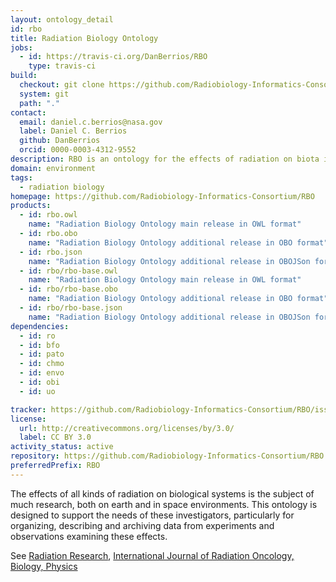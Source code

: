 ```yaml
---
layout: ontology_detail
id: rbo
title: Radiation Biology Ontology
jobs:
  - id: https://travis-ci.org/DanBerrios/RBO
    type: travis-ci
build:
  checkout: git clone https://github.com/Radiobiology-Informatics-Consortium/RBO.git
  system: git
  path: "."
contact:
  email: daniel.c.berrios@nasa.gov
  label: Daniel C. Berrios
  github: DanBerrios
  orcid: 0000-0003-4312-9552
description: RBO is an ontology for the effects of radiation on biota in terrestrial and space environments.
domain: environment
tags:
  - radiation biology
homepage: https://github.com/Radiobiology-Informatics-Consortium/RBO
products:
  - id: rbo.owl
    name: "Radiation Biology Ontology main release in OWL format"
  - id: rbo.obo
    name: "Radiation Biology Ontology additional release in OBO format"
  - id: rbo.json
    name: "Radiation Biology Ontology additional release in OBOJSon format"
  - id: rbo/rbo-base.owl
    name: "Radiation Biology Ontology main release in OWL format"
  - id: rbo/rbo-base.obo
    name: "Radiation Biology Ontology additional release in OBO format"
  - id: rbo/rbo-base.json
    name: "Radiation Biology Ontology additional release in OBOJSon format"
dependencies:
  - id: ro
  - id: bfo
  - id: pato
  - id: chmo
  - id: envo
  - id: obi
  - id: uo

tracker: https://github.com/Radiobiology-Informatics-Consortium/RBO/issues
license:
  url: http://creativecommons.org/licenses/by/3.0/
  label: CC BY 3.0
activity_status: active
repository: https://github.com/Radiobiology-Informatics-Consortium/RBO
preferredPrefix: RBO
---
```


The effects of all kinds of radiation on biological systems is the subject of much research, both on earth and in space environments.  This ontology is designed to support the needs of these investigators, particularly for organizing, describing and archiving data from experiments and observations examining these effects.  

See [Radiation Research](https://meridian.allenpress.com/radiation-research), [International Journal of Radiation Oncology, Biology, Physics](https://www.redjournal.org/) 

